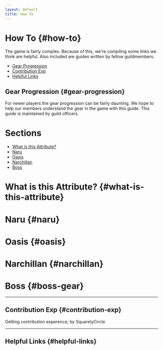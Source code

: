 ```yaml
---
layout: default
title: How To
---
```

# How To {#how-to}

The game is fairly complex. Because of this, we're compiling some links we think are helpful. Also included are guides written by fellow guildmembers.

- [Gear Progression](#gear-progression)
- [Contribution Exp](#contribution-exp)
- [Helpful Links](#helpful-links)

## Gear Progression {#gear-progression}

For newer players the gear progression can be fairly daunting. We hope to help our members understand the gear in the game with this guide. This guide is maintained by guild officers.

# Sections

- [What is this Attribute?](#what-is-this-attribute)
- [Naru](#naru)
- [Oasis](#oasis)
- [Narchillan](#narchillan)
- [Boss](#boss-gear)

# What is this Attribute? {#what-is-this-attribute}

# Naru {#naru}

# Oasis {#oasis}

# Narchillan {#narchillan}

# Boss {#boss-gear}

---

## Contribution Exp {#contribution-exp}

Getting contribution experence, by SquarelyCircle

---

## Helpful Links {#helpful-links}
